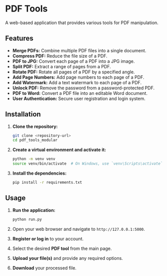 # PDF Tools

A web-based application that provides various tools for PDF manipulation.

## Features

*   **Merge PDFs:** Combine multiple PDF files into a single document.
*   **Compress PDF:** Reduce the file size of a PDF.
*   **PDF to JPG:** Convert each page of a PDF into a JPG image.
*   **Split PDF:** Extract a range of pages from a PDF.
*   **Rotate PDF:** Rotate all pages of a PDF by a specified angle.
*   **Add Page Numbers:** Add page numbers to each page of a PDF.
*   **Add Watermark:** Add a text watermark to each page of a PDF.
*   **Unlock PDF:** Remove the password from a password-protected PDF.
*   **PDF to Word:** Convert a PDF file into an editable Word document.
*   **User Authentication:** Secure user registration and login system.

## Installation

1.  **Clone the repository:**
    ```bash
    git clone <repository-url>
    cd pdf_tools_modular
    ```

2.  **Create a virtual environment and activate it:**
    ```bash
    python -m venv venv
    source venv/bin/activate  # On Windows, use `venv\Scripts\activate`
    ```

3.  **Install the dependencies:**
    ```bash
    pip install -r requirements.txt
    ```

## Usage

1.  **Run the application:**
    ```bash
    python run.py
    ```

2.  Open your web browser and navigate to `http://127.0.0.1:5000`.

3.  **Register or log in** to your account.

4.  Select the desired **PDF tool** from the main page.

5.  **Upload your file(s)** and provide any required options.

6.  **Download** your processed file.

